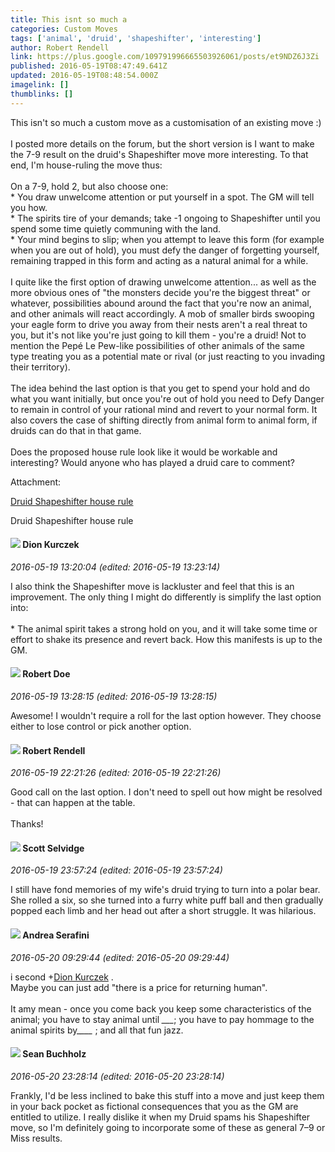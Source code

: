 ```yaml
---
title: This isnt so much a
categories: Custom Moves
tags: ['animal', 'druid', 'shapeshifter', 'interesting']
author: Robert Rendell
link: https://plus.google.com/109791996665503926061/posts/et9NDZ6J3Zi
published: 2016-05-19T08:47:49.641Z
updated: 2016-05-19T08:48:54.000Z
imagelink: []
thumblinks: []
---
```


This isn&#39;t so much a custom move as a customisation of an existing move :)<br /><br />I posted more details on the forum, but the short version is I want to make the 7-9 result on the druid&#39;s Shapeshifter move more interesting.  To that end, I&#39;m house-ruling the move thus:<br /><br />On a 7-9, hold 2, but also choose one:<br />* You draw unwelcome attention or put yourself in a spot. The GM will tell you how.<br />* The spirits tire of your demands; take -1 ongoing to Shapeshifter until you spend some time quietly communing with the land.<br />* Your mind begins to slip; when you attempt to leave this form (for example when you are out of hold), you must defy the danger of forgetting yourself, remaining trapped in this form and acting as a natural animal for a while.<br /><br />I quite like the first option of drawing unwelcome attention... as well as the more obvious ones of &quot;the monsters decide you&#39;re the biggest threat&quot; or whatever, possibilities abound around the fact that you&#39;re now an animal, and other animals will react accordingly.  A mob of smaller birds swooping your eagle form to drive you away from their nests aren&#39;t a real threat to you, but it&#39;s not like you&#39;re just going to kill them - you&#39;re a druid!  Not to mention the Pepé Le Pew-like possibilities of other animals of the same type treating you as a potential mate or rival (or just reacting to you invading their territory).<br /><br />The idea behind the last option is that you get to spend your hold and do what you want initially, but once you&#39;re out of hold you need to Defy Danger to remain in control of your rational mind and revert to your normal form.  It also covers the case of shifting directly from animal form to animal form, if druids can do that in that game.<br /><br />Does the proposed house rule look like it would be workable and interesting?  Would anyone who has played a druid care to comment?


Attachment:

<a href='http://apocalypse-world.com/forums/index.php?topic=7625.0'>Druid Shapeshifter house rule</a>


Druid Shapeshifter house rule
<div id='comment z12owpcotxvyvzjj204civtowoumjppoqmc0k'>
  <h4><img src='{{site.baseurl}}//images/avatars/115799062889430174818_photo.jpg'> Dion Kurczek</h4>
      <p><cite>2016-05-19 13:20:04 (edited: 2016-05-19 13:23:14)</cite></p>
        <p>I also think the Shapeshifter move is lackluster and feel that this is an improvement.  The only thing I might do differently is simplify the last option into:<br /><br />* The animal spirit takes a strong hold on you, and it will take some time or effort to shake its presence and revert back.  How this manifests is up to the GM.</p>
</div>
        

<div id='comment z12owpcotxvyvzjj204civtowoumjppoqmc0k'>
  <h4><img src='{{site.baseurl}}//images/avatars/105487846931822189120_photo.jpg'> Robert Doe</h4>
      <p><cite>2016-05-19 13:28:15 (edited: 2016-05-19 13:28:15)</cite></p>
        <p>Awesome!  I wouldn&#39;t require a roll for the last option however. They choose either to lose control or pick another option.</p>
</div>
        

<div id='comment z12owpcotxvyvzjj204civtowoumjppoqmc0k'>
  <h4><img src='{{site.baseurl}}//images/avatars/109791996665503926061_photo.jpg'> Robert Rendell</h4>
      <p><cite>2016-05-19 22:21:26 (edited: 2016-05-19 22:21:26)</cite></p>
        <p>Good call on the last option.  I don&#39;t need to spell out how might be resolved - that can happen at the table.<br /><br />Thanks!</p>
</div>
        

<div id='comment z12owpcotxvyvzjj204civtowoumjppoqmc0k'>
  <h4><img src='{{site.baseurl}}//images/avatars/102860402526090415450_photo.jpg'> Scott Selvidge</h4>
      <p><cite>2016-05-19 23:57:24 (edited: 2016-05-19 23:57:24)</cite></p>
        <p>I still have fond memories of my wife&#39;s druid trying to turn into a polar bear. She rolled a six, so she turned into a furry white puff ball and then gradually popped each limb and her head out after a short struggle. It was hilarious.</p>
</div>
        

<div id='comment z12owpcotxvyvzjj204civtowoumjppoqmc0k'>
  <h4><img src='{{site.baseurl}}//images/avatars/110285352867085036435_photo.jpg'> Andrea Serafini</h4>
      <p><cite>2016-05-20 09:29:44 (edited: 2016-05-20 09:29:44)</cite></p>
        <p>i second <span class="proflinkWrapper"><span class="proflinkPrefix">+</span><a class="proflink" href="https://plus.google.com/115799062889430174818" oid="115799062889430174818">Dion Kurczek</a></span> .<br />Maybe you can just add &quot;there is a price for returning human&quot;.<br /><br />It amy mean - once you come back you keep some characteristics of the animal; you have to stay animal until <i>___</i>; you have to pay hommage to the animal spirits by_<i>___</i> ; and all that fun jazz.</p>
</div>
        

<div id='comment z12owpcotxvyvzjj204civtowoumjppoqmc0k'>
  <h4><img src='{{site.baseurl}}//images/avatars/113718430411136274568_photo.jpg'> Sean Buchholz</h4>
      <p><cite>2016-05-20 23:28:14 (edited: 2016-05-20 23:28:14)</cite></p>
        <p>Frankly, I&#39;d be less inclined to bake this stuff into a move and just keep them in your back pocket as fictional consequences that you as the GM are entitled to utilize. I really dislike it when my Druid spams his Shapeshifter move, so I&#39;m definitely going to incorporate some of these as general 7–9 or Miss results.</p>
</div>
        